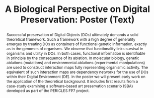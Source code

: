 ---
abstract: Successful preservation of Digital Objects (DOs) ultimately demands a solid
  theoretical framework. Such a framework with a high degree of generality emerges
  by treating DOs as containers of functional genetic information, exactly as in the
  genomes of organisms. We observe that functionality links survival in organisms
  and utility in DOs. In both cases, functional information is identifiable in principle
  by the consequence of its ablation. In molecular biology, genetic ablations (mutations)
  and environmental ablations (experimental manipulations) are used to construct interaction
  maps fully representing organismic activity. The equivalent of such interaction
  maps are dependency networks for the use of DOs within their Digital Environment
  (DE). In the poster we will present early work on the application of the theoretical
  background. It includes first results from a case-study examining a software-based
  art preservation scenario (SBA) developed as part of the PERICLES FP7 project.
creators:
- Pocklington, Michael
- Eggers, Anna
- Corubolo, Fabio
- Ludwig, Jens
- Hedges, Mark
- Darányi, Sándor
date: null
document_url: https://services.phaidra.univie.ac.at/api/object/o:378713/download
grand_parent: iPRES
institutions: []
keywords:
- digital ecosystems
- digital preservation
- niche
- interaction map
- significant environment information
- sheer curation
landing_page_url: https://phaidra.univie.ac.at/o:378713
language: eng
layout: publication
license: CC BY-NC-SA 3.0 AT
notes_url: null
parent: iPRES 2014
publication_type: poster
size: 76341
slides_url: null
source_name: iPRES
stream_url: null
title: 'A Biological Perspective on Digital Preservation: Poster (Text) '
year: 2014
---